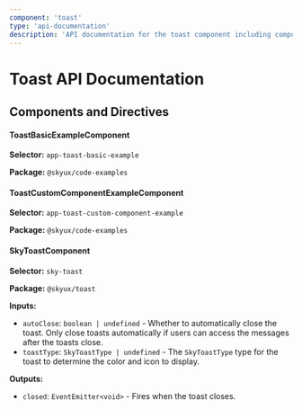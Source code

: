 ```yaml
---
component: 'toast'
type: 'api-documentation'
description: 'API documentation for the toast component including components, interfaces, and types.'
---
```


# Toast API Documentation

## Components and Directives

#### ToastBasicExampleComponent

**Selector:** `app-toast-basic-example`

**Package:** `@skyux/code-examples`

#### ToastCustomComponentExampleComponent

**Selector:** `app-toast-custom-component-example`

**Package:** `@skyux/code-examples`

#### SkyToastComponent

**Selector:** `sky-toast`

**Package:** `@skyux/toast`

**Inputs:**

- `autoClose`: `boolean | undefined` - Whether to automatically close the toast. Only close toasts
automatically if users can access the messages after the toasts close.
- `toastType`: `SkyToastType | undefined` - The `SkyToastType` type for the toast to determine the color and icon to display.

**Outputs:**

- `closed`: `EventEmitter<void>` - Fires when the toast closes.